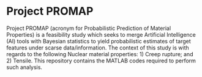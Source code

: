 # Project PROMAP
Project PROMAP (acronym for Probabilistic Prediction of Material Properties) is a feasibility study which seeks to merge Artificial Intelligence (AI) tools with Bayesian statistics to yield probabilistic estimates of target features under scarse data/information. The context of this study is with regards to the following Nuclear material properties: 1) Creep rupture; and 2) Tensile. This repository contains the MATLAB codes required to perform such analysis.
